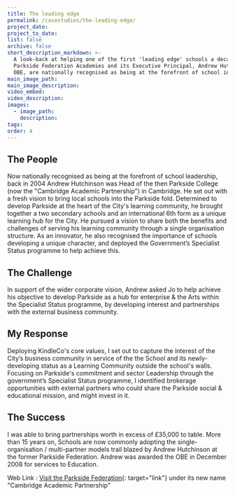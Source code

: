 ```yaml
---
title: The leading edge
permalink: /casestudies/the-leading-edge/
project_date:
project_to_date:
list: false
archive: false
short_description_markdown: >-
  A look-back at helping one of the first 'leading edge' schools a decade on…
  Parkside Federation Academies and its Executive Principal, Andrew Hutchinson
  OBE, are nationally recognised as being at the forefront of school innovation
main_image_path:
main_image_description:
video_embed:
video_description:
images:
  - image_path:
    description:
tags:
order: 4
---
```


## The People

Now nationally recognised as being at the forefront of school leadership, back in 2004 Andrew Hutchinson was Head of the then Parkside College (now the "Cambridge Academic Partnership") in Cambridge. He set out with a fresh vision to bring local schools into the Parkside fold. Determined to develop Parkside at the heart of the City's learning community, he brought together a two secondary schools and an international 6th form as a unique learning hub for the City. He pursued a vision to share both the benefits and challenges of serving his learning community through a single organisation structure. As an innovator, he also recognised the importance of schools developing a unique character, and deployed the Government’s Specialist Status programme to help achieve this.

## The Challenge

In support of the wider corporate vision, Andrew asked Jo to help achieve his objective to develop Parkside as a hub for enterprise & the Arts within the Specialist Status programme, by developing interest and partnerships with the external business community.

## My Response

Deploying KindleCo's core values, I set out to capture the interest of the City’s business community in service of the the School and its newly-developing status as a Learning Community outside the school's walls. Focusing on Parkside's commitment and sector Leadership through the government’s Specialist Status programme, I identified brokerage opportunities with external partners who could share the Parkside social & educational mission, and might invest in it.

## The Success

I was able to bring partnerships worth in excess of &pound;35,000 to table. More than 15 years on, Schools are now commonly adopting the single- organisation / multi-partner models trail blazed by Andrew Hutchinson at the former Parkside Federation. Andrew was awarded the OBE in December 2008 for services to Education.

Web Link : [Visit the Parkside Federation](https://cap.education/multi-academy-trust/){: target="link"}&nbsp;under its new name "Cambridge Academic Partnership"